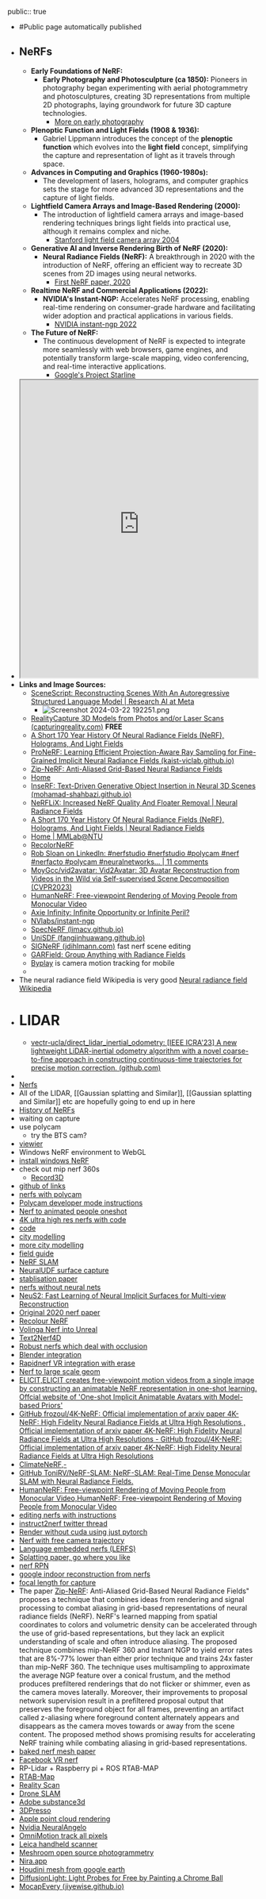 public:: true

- #Public page automatically published
- ## NeRFs
	- **Early Foundations of NeRF:**
		- **Early Photography and Photosculpture (ca 1850):** Pioneers in photography began experimenting with aerial photogrammetry and photosculptures, creating 3D representations from multiple 2D photographs, laying groundwork for future 3D capture technologies.
			- [More on early photography](https://hackaday.com/2022/10/02/in-a-way-3d-scanning-is-over-a-century-old/)
	- **Plenoptic Function and Light Fields (1908 & 1936):**
		- Gabriel Lippmann introduces the concept of the **plenoptic function** which evolves into the **light field** concept, simplifying the capture and representation of light as it travels through space.
	- **Advances in Computing and Graphics (1960-1980s):**
		- The development of lasers, holograms, and computer graphics sets the stage for more advanced 3D representations and the capture of light fields.
	- **Lightfield Camera Arrays and Image-Based Rendering (2000):**
		- The introduction of lightfield camera arrays and image-based rendering techniques brings light fields into practical use, although it remains complex and niche.
			- [Stanford light field camera array 2004](http://graphics.stanford.edu/projects/lightfield/)
	- **Generative AI and Inverse Rendering Birth of NeRF (2020):**
		- **Neural Radiance Fields (NeRF):** A breakthrough in 2020 with the introduction of NeRF, offering an efficient way to recreate 3D scenes from 2D images using neural networks.
			- [First NeRF paper, 2020](https://www.matthewtancik.com/nerf)
	- **Realtime NeRF and Commercial Applications (2022):**
		- **NVIDIA's Instant-NGP:** Accelerates NeRF processing, enabling real-time rendering on consumer-grade hardware and facilitating wider adoption and practical applications in various fields.
			- [NVIDIA instant-ngp 2022](https://github.com/NVlabs/instant-ngp)
	- **The Future of NeRF:**
		- The continuous development of NeRF is expected to integrate more seamlessly with web browsers, game engines, and potentially transform large-scale mapping, video conferencing, and real-time interactive applications.
			- [Google's Project Starline](https://blog.google/technology/research/project-starline-expands-testing/)
- <iframe src="https://mohamad-shahbazi.github.io/inserf/" style="width: 100%; height: 600px"></iframe>
- **Links and Image Sources:**
	- [SceneScript: Reconstructing Scenes With An Autoregressive Structured Language Model | Research AI at Meta](https://ai.meta.com/research/publications/scenescript-reconstructing-scenes-with-an-autoregressive-structured-language-model/)
		- ![Screenshot 2024-03-22 192251.png](../assets/Screenshot_2024-03-22_192251_1711135500802_0.png)
	- [RealityCapture 3D Models from Photos and/or Laser Scans (capturingreality.com)](https://www.capturingreality.com/)  **FREE**
	- [A Short 170 Year History Of Neural Radiance Fields (NeRF), Holograms, And Light Fields](radiancefields.com/history-of-neural-radiance-fields/)
	- [ProNeRF: Learning Efficient Projection-Aware Ray Sampling for Fine-Grained Implicit Neural Radiance Fields (kaist-viclab.github.io)](https://kaist-viclab.github.io/pronerf-site/)
	- [Zip-NeRF: Anti-Aliased Grid-Based Neural Radiance Fields](https://jonbarron.info/zipnerf)
	- [Home](https://github.com/3a1b2c3/seeingSpace/wiki/Hands-on:-Getting-started-and-Nerf-frameworks)
	- [InseRF: Text-Driven Generative Object Insertion in Neural 3D Scenes (mohamad-shahbazi.github.io)](https://mohamad-shahbazi.github.io/inserf/)
	- [NeRFLiX: Increased NeRF Quality And Floater Removal | Neural Radiance Fields](https://neuralradiancefields.io/nerflix-increased-nerf-quality-and-floater-removal)
	- [A Short 170 Year History Of Neural Radiance Fields (NeRF), Holograms, And Light Fields | Neural Radiance Fields](https://neuralradiancefields.io/history-of-neural-radiance-fields)
	- [Home | MMLab@NTU](https://www.mmlab-ntu.com/project/vtoonify)
	- [RecolorNeRF](https://sites.google.com/view/recolornerf)
	- [Rob Sloan on LinkedIn: #nerfstudio #nerfstudio #polycam #nerf #nerfacto #polycam #neuralnetworks… | 11 comments](https://www.linkedin.com/posts/robcsloan_nerfstudio-nerfstudio-polycam-activity-6999169160379297792-SN4F)
	- [MoyGcc/vid2avatar: Vid2Avatar: 3D Avatar Reconstruction from Videos in the Wild via Self-supervised Scene Decomposition (CVPR2023)](https://github.com/MoyGcc/vid2avatar)
	- [HumanNeRF: Free-viewpoint Rendering of Moving People from Monocular Video](https://grail.cs.washington.edu/projects/humannerf)
	- [Axie Infinity: Infinite Opportunity or Infinite Peril?](https://naavik.co/business-breakdowns/axie-infinity)
	- [NVlabs/instant-ngp](https://github.com/NVlabs/instant-ngp)
	- [SpecNeRF (limacv.github.io)](https://limacv.github.io/SpecNeRF_web/)
	- [UniSDF (fangjinhuawang.github.io)](https://fangjinhuawang.github.io/UniSDF/)
	- [SIGNeRF (jdihlmann.com)](https://signerf.jdihlmann.com/) fast nerf scene editing
	- [GARField: Group Anything with Radiance Fields](https://www.garfield.studio/)
	- [Byplay](https://www.byplay.io/) is camera motion tracking for mobile
	-
- The neural radiance field Wikipedia is very good [Neural radiance field Wikipedia](https://en.wikipedia.org/wiki/Neural_radiance_field)
- # LIDAR
	- [vectr-ucla/direct_lidar_inertial_odometry: [IEEE ICRA'23] A new lightweight LiDAR-inertial odometry algorithm with a novel coarse-to-fine approach in constructing continuous-time trajectories for precise motion correction. (github.com)](https://github.com/vectr-ucla/direct_lidar_inertial_odometry)
-
- [Nerfs](https://www.matthewtancik.com/nerf)
- All of the LIDAR, [[Gaussian splatting and Similar]], [[Gaussian splatting and Similar]] etc are hopefully going to end up in here
- [History of NeRFs](https://neuralradiancefields.io/history-of-neural-radiance-fields/)
- waiting on capture
- use polycam
	- try the BTS cam?
- [viewier](https://github.com/sxyu/volrend)
- Windows NeRF environment to WebGL
- [install windows NeRF](https://github.com/bycloudai/instant-ngp-Windows)
- check out mip nerf 360s
	- [Record3D](https://github.com/marek-simonik/record3d_unity_streaming)
- [github of links](https://github.com/yenchenlin/awesome-NeRF)
- [nerfs with polycam](https://www.linkedin.com/posts/robcsloan_nerfstudio-nerfstudio-polycam-activity-6999169160379297792-SN4F?utm_source=share&utm_medium=member_desktop)
- [Polycam developer mode instructions](https://docs.nerf.studio/en/latest/quickstart/custom_dataset.html#polycam-capture)
- [Nerf to animated people oneshot](https://elicit3d.github.io/)
- [4K ultra high res nerfs with code](https://paperswithcode.com/paper/4k-nerf-high-fidelity-neural-radiance-fields)
- [code](https://github.com/frozoul/4K-NeRF)
- [city modelling](https://www.reddit.com/r/deeplearning/comments/zowgqn/neural_rendering_reconstruct_your_city_in_3d/)
- [more city modelling](https://waymo.com/research/block-nerf/)
- [field guide](https://github.com/3a1b2c3/seeingSpace/wiki/Hands-on:-Getting-started-and-Nerf-frameworks)
- [NeRF SLAM](https://github.com/ToniRV/NeRF-SLAM)
- [NeuralUDF surface capture](https://www.xxlong.site/NeuralUDF/)
- [stablisation paper](https://arxiv.org/abs/2102.06205)
- [nerfs without neural nets](https://alexyu.net/plenoxels/)
- [NeuS2: Fast Learning of Neural Implicit Surfaces
  for Multi-view Reconstruction](https://vcai.mpi-inf.mpg.de/projects/NeuS2/)
- [Original 2020 nerf paper](https://www.matthewtancik.com/nerf)
- [Recolour NeRF](https://sites.google.com/view/recolornerf?pli=1)
- [Volinga Nerf into Unreal](https://volinga.ai/)
- [Text2Nerf4D](https://make-a-video3d.github.io/)
- [Robust nerfs which deal with occlusion](https://robustnerf.github.io/public/)
- [Blender integration](https://github.com/JamesPerlman/NeRFRenderCore/blob/main/src/integrations/blender.cuh)
- [Rapidnerf VR integration with erase](https://github.com/NVlabs/instant-ngp#vr-controls)
- [Nerf to large scale geom](https://bakedsdf.github.io/)
- [ELICIT,ELICIT creates free-viewpoint motion videos from a single image by constructing an animatable NeRF representation in one-shot learning. Offcial website of 'One-shot Implicit Animatable Avatars with Model-based Priors'](https://elicit3d.github.io/)
- [GitHub frozoul/4K-NeRF: Official implementation of arxiv paper   4K-NeRF: High Fidelity Neural Radiance Fields at Ultra High Resolutions   , Official implementation of arxiv paper   4K-NeRF: High Fidelity Neural Radiance Fields at Ultra High Resolutions   - GitHub frozoul/4K-NeRF: Official implementation of arxiv paper   4K-NeRF: High Fidelity Neural Radiance Fields at Ultra High Resolutions](https://github.com/frozoul/4k-nerf)
- [ClimateNeRF,-](https://climatenerf.github.io/)
- [GitHub ToniRV/NeRF-SLAM: NeRF-SLAM: Real-Time Dense Monocular SLAM with Neural Radiance Fields.](https://github.com/tonirv/nerf-slam)
- [HumanNeRF: Free-viewpoint Rendering of Moving People from Monocular Video,HumanNeRF: Free-viewpoint Rendering of Moving People from Monocular Video](https://grail.cs.washington.edu/projects/humannerf/)
- [editing nerfs with instructions](https://instruct-nerf2nerf.github.io/)
- [instruct2nerf twitter thread](https://mobile.twitter.com/bilawalsidhu/status/1638919452392583169)
- [Render without cuda using just pytorch](https://github.com/taichi-dev/taichi-nerfs)
- [Nerf with free camera trajectory](https://totoro97.github.io/projects/f2-nerf/)
- [Language embedded nerfs (LERFS)](https://www.lerf.io/)
- [Splatting paper, go where you like](https://repo-sam.inria.fr/fungraph/3d-gaussian-splatting/)
- [nerf RPN](https://github.com/lyclyc52/NeRF_RPN)
- [google indoor reconstruction from nerfs](https://ai.googleblog.com/2023/06/reconstructing-indoor-spaces-with-nerf.html)
- [focal length for capture](https://neuralradiancefields.io/whats-the-best-focal-length-to-take-a-nerf/)
- The paper [Zip-NeRF](https://jonbarron.info/zipnerf/): Anti-Aliased Grid-Based Neural Radiance Fields" proposes a technique that combines ideas from rendering and signal processing to combat aliasing in grid-based representations of neural radiance fields (NeRF). NeRF's learned mapping from spatial coordinates to colors and volumetric density can be accelerated through the use of grid-based representations, but they lack an explicit understanding of scale and often introduce aliasing. The proposed technique combines mip-NeRF 360 and Instant NGP to yield error rates that are 8%-77% lower than either prior technique and trains 24x faster than mip-NeRF 360. The technique uses multisampling to approximate the average NGP feature over a conical frustum, and the method produces prefiltered renderings that do not flicker or shimmer, even as the camera moves laterally. Moreover, their improvements to proposal network supervision result in a prefiltered proposal output that preserves the foreground object for all frames, preventing an artifact called z-aliasing where foreground content alternately appears and disappears as the camera moves towards or away from the scene content. The proposed method shows promising results for accelerating NeRF training while combating aliasing in grid-based representations.
- [baked nerf mesh paper](https://bakedsdf.github.io/)
- [Facebook VR nerf](https://neuralradiancefields.io/venturing-beyond-reality-vr-nerf/)
- RP-Lidar + Raspberry pi + ROS RTAB-MAP
- [RTAB-Map](http://introlab.github.io/rtabmap/)
- [Reality Scan](https://www.unrealengine.com/en-US/blog/realityscan-is-now-free-to-download-on-ios)
- [Drone SLAM](https://www.youtube.com/watch?v=CEC5UwPV9gY)
- [Adobe substance3d](https://www.substance3d.com/)
- [3DPresso](https://3dpresso.ai/viewer?seq=mr3.yg5isic8KGJZ1DAjW5VMc)
- [Apple point cloud rendering](https://machinelearning.apple.com/research/pointersect)
- [Nvidia NeuralAngelo](https://research.nvidia.com/labs/dir/neuralangelo/)
- [OmniMotion track all pixels](https://huggingface.co/papers/2306.05422)
- [Leica handheld scanner](https://leica-geosystems.com/products/laser-scanners/autonomous-reality-capture/leica-blk2go-handheld-imaging-laser-scanner)
- [Meshroom open source photogrammetry](https://alicevision.org/#meshroom)
- [Nira.app](https://nira.app/)
- [Houdini mesh from google earth](https://github.com/xjorma/EarthMeshHoudini?)
- [DiffusionLight: Light Probes for Free by Painting a Chrome Ball](https://diffusionlight.github.io/index.html)
- [MocapEvery (jiyewise.github.io)](https://jiyewise.github.io/projects/MocapEvery/)